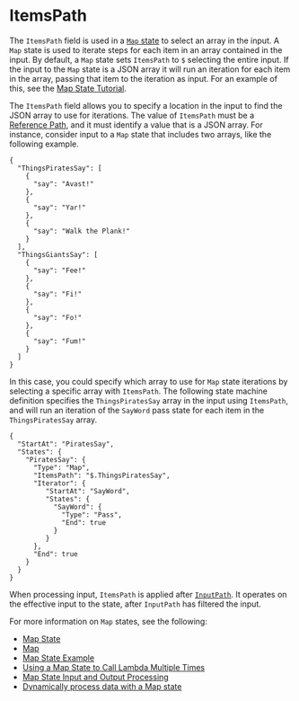 # ItemsPath<a name="input-output-itemspath"></a>

The `ItemsPath` field is used in a [`Map` state](amazon-states-language-map-state.md) to select an array in the input\. A `Map` state is used to iterate steps for each item in an array contained in the input\. By default, a `Map` state sets `ItemsPath` to `$` selecting the entire input\. If the input to the `Map` state is a JSON array it will run an iteration for each item in the array, passing that item to the iteration as input\. For an example of this, see the [Map State Tutorial](tutorial-creating-map-state-machine.md)\.

The `ItemsPath` field allows you to specify a location in the input to find the JSON array to use for iterations\. The value of `ItemsPath` must be a [Reference Path](amazon-states-language-paths.md#amazon-states-language-reference-paths), and it must identify a value that is a JSON array\. For instance, consider input to a `Map` state that includes two arrays, like the following example\.

```
{
  "ThingsPiratesSay": [
    {
      "say": "Avast!"
    },
    {
      "say": "Yar!"
    },
    {
      "say": "Walk the Plank!"
    }
  ],
  "ThingsGiantsSay": [
    {
      "say": "Fee!"
    },
    {
      "say": "Fi!"
    },
    {
      "say": "Fo!"
    },
    {
      "say": "Fum!"
    }
  ]
}
```

In this case, you could specify which array to use for `Map` state iterations by selecting a specific array with `ItemsPath`\. The following state machine definition specifies the `ThingsPiratesSay` array in the input using `ItemsPath`, and will run an iteration of the `SayWord` pass state for each item in the `ThingsPiratesSay` array\.

```
{
  "StartAt": "PiratesSay",
  "States": {
    "PiratesSay": {
      "Type": "Map",
      "ItemsPath": "$.ThingsPiratesSay",
      "Iterator": {
         "StartAt": "SayWord",
         "States": {
           "SayWord": {
             "Type": "Pass",
             "End": true
           }
         }
      },
      "End": true
    }
  }
}
```

When processing input, `ItemsPath` is applied after [`InputPath`](input-output-inputpath-params.md#input-output-inputpath)\. It operates on the effective input to the state, after `InputPath` has filtered the input\.

For more information on `Map` states, see the following:
+  [Map State](amazon-states-language-map-state.md) 
+ [Map](amazon-states-language-map-state.md)
+ [Map State Example](amazon-states-language-map-state.md#map-state-examples)
+ [Using a Map State to Call Lambda Multiple Times](tutorial-creating-map-state-machine.md)
+ [Map State Input and Output Processing](amazon-states-language-map-state.md#amazon-states-language-map-state-output)
+ [Dynamically process data with a Map state](sample-map-state.md)